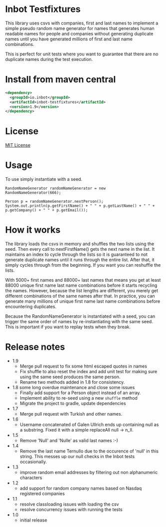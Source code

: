 # Inbot Testfixtures

This library uses csvs with companies, first and last names to implement a simple pseudo random name generator for names that generates human readable names for people and companies without generating duplicate names until you have generated millions of first and last name combinations.

This is perfect for unit tests where you want to guarantee that there are no duplicate names during the test execution.

# Install from maven central

```xml
<dependency>
  <groupId>io.inbot</groupId>
  <artifactId>inbot-testfixtures</artifactId>
  <version>1.9</version>
</dependency>
```

# License

[MIT License](LICENSE)

# Usage

To use simply instantiate with a seed.

```
RandomNameGenerator randomNameGenerator = new RandomNameGenerator(666);

Person p = randomNameGenerator.nextPerson();
System.out.println(p.getFirstName() + " " + p.getLastName() + " " + p.getCompany() + " " + p.getEmail());
```

# How it works

The library loads the csvs in memory and shuffles the two lists using the seed. Then every call to nextFirstName() gets the next name in the list. It maintains an index to cycle through the lists so it is guaranteed to not generate duplicate names until it runs through the entire list. After that, it simply cycles through from the beginning. If you want you can reshuffle the lists.

With 5000+ first names and 88000+ last names that means you get at least 88000 unique first name last name combinations before it starts recycling the names. However, because the list lengths are different, you merely get different combinations of the same names after that. In practice, you can generate many millions of unique first name last name combinations before encountering duplicates.

Because the RandomNameGenerator is instantiated with a seed, you can trigger the same order of names by re-instantiating with the same seed. This is important if you want to replay tests when they break.

# Release notes
- 1.9
  - Merge pull request to fix some html escaped quotes in names
  - Fix shuffle to also reset the index and add unit test for making sure using the same seed produces the same person.
  - Rename two methods added in 1.8 for consistency.
- 1.8 some long overdue maintenance and close some issues
  - Finally add support for a Person object instead of an array.
  - Implement ability to re-seed using a new `shuffle` method
  - Migrate the project to gradle, update dependencies
- 1.7
  - Merge pull request with Turkish and other names.
- 1.6
  -  Username concatenated of Galen Ullrich ends up containing null as a substring. Fixed it with a simple replaceAll null -> n_ll.
- 1.5
  - Remove 'Null' and 'Nulle' as valid last names :-)
- 1.4
  - Remove the last name Ternullo due to the occurence of 'null' in this string. This messes up our null checks in the Inbot tests occasionally.
- 1.3
  - improve random email addresses by filtering out non alphanumeric characters
- 1.2
  - add support for random company names based on Nasdaq registered companies
- 1.1
  - resolve classloading issues with loading the csv
  - resolve concurrency issues with running the tests
- 1.0
  - initial release
